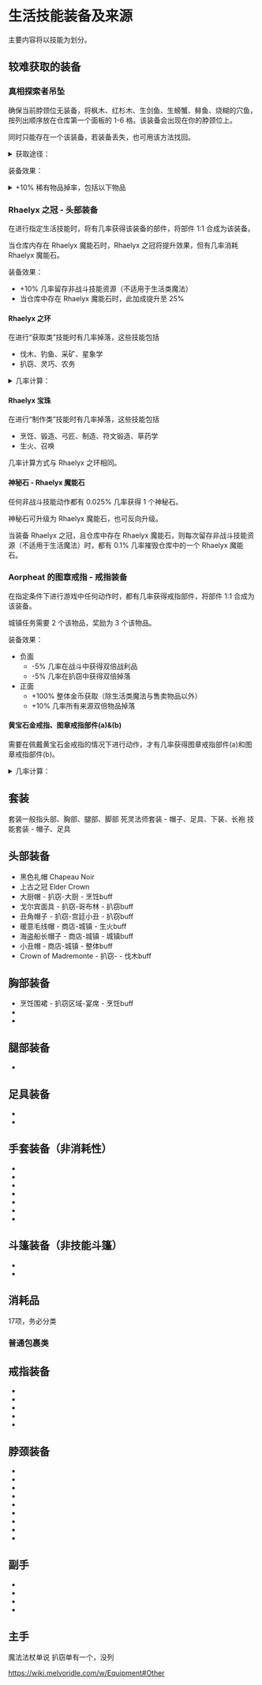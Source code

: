 # 生活技能装备及来源
主要内容将以技能为划分。

## 较难获取的装备
### 真相探索者吊坠
确保当前脖颈位无装备，将枫木、红杉木、生剑鱼、生螃蟹、鲱鱼、烧糊的穴鱼，按列出顺序放在仓库第一个面板的 1-6 格。该装备会出现在你的脖颈位上。

同时只能存在一个该装备，若装备丢失，也可用该方法找回。

<details>
<summary>获取途径：</summary>

* 枫木 - 伐木lv.45
    + 战斗区域-湿漉森林除水蛭外的敌人
    + 扒窃
        - 戈尔宾首领(lv.16)
        - 独眼巨人(lv.57)
        - 伐木工(lv.61)
    * 树种
* 红杉木 - 伐木lv.90
    + 扒窃
        - 伐木工(lv.61)
        - 树妖(lv.116)
    + 城镇任务
* 生剑鱼 - 钓鱼lv.50
    + 扒窃-渔夫(lv.54)
* 生螃蟹 - 钓鱼lv.60
    + 战斗区域-沙砾海岸-巨型螃蟹
    + 扒窃-渔夫(lv.54)
+ 鲱鱼 - 钓鱼lv.10 + 烹饪lv.10
    + 扒窃-大厨(lv.34)
    + 生鱼来源
        - 战斗区域-沙砾海岸-触手
        - 扒窃-戈尔宾村落(lv.8/lv.16) - 基础补给箱
        - 扒窃-码头工人(lv.45)
+ 烧糊的穴鱼
    + 战斗区域-沙砾海岸-触手
</details>


装备效果：
<details>
<summary>+10% 稀有物品掉率，包括以下物品</summary>

+ 伐木的鸟巢、渡鸦鸟巢
+ 采矿的宝石
+ 生火的焦炭、灰烬、慷慨的火焰之灵
+ 生火的星尘（仅魔法木）
+ 图章戒指部件(a) - 见下文
+ Rhaelyx 系列
    - Rhaelyx 之环
    - Rhaelyx 宝珠
    - 神秘石
+ 当前技能的精通代币
</details>

### Rhaelyx 之冠 - 头部装备
在进行指定生活技能时，将有几率获得该装备的部件，将部件 1:1 合成为该装备。

当仓库内存在 Rhaelyx 魔能石时，Rhaelyx 之冠将提升效果，但有几率消耗 Rhaelyx 魔能石。

装备效果：
* +10% 几率留存非战斗技能资源（不适用于生活类魔法）
* 当仓库中存在 Rhaelyx 魔能石时，此加成提升至 25%

#### Rhaelyx 之环
在进行“获取类”技能时有几率掉落，这些技能包括
* 伐木、钓鱼、采矿、星象学
* 扒窃、灵巧、农务

<details>
<summary>几率计算：</summary>

* 初始几率为 1/10百万
* 在任何技能中每有 1 个精通等级，几率 +1/2,500百万
+ 最高为 1/100千，需要共 24,750 精通等级
</details>

#### Rhaelyx 宝珠
在进行“制作类”技能时有几率掉落，这些技能包括
* 烹饪、锻造、弓匠、制造、符文锻造、草药学
* 生火、召唤

几率计算方式与 Rhaelyx 之环相同。

#### 神秘石 - Rhaelyx 魔能石
任何非战斗技能动作都有 0.025% 几率获得 1 个神秘石。

神秘石可升级为 Rhaelyx 魔能石，也可反向升级。

当装备 Rhaelyx 之冠，且仓库中存在 Rhaelyx 魔能石，则每次留存非战斗技能资源（不适用于生活魔法）时，都有 0.1% 几率摧毁仓库中的一个 Rhaelyx 魔能石。

### Aorpheat 的图章戒指 - 戒指装备
在指定条件下进行游戏中任何动作时，都有几率获得戒指部件，将部件 1:1 合成为该装备。

城镇任务需要 2 个该物品，奖励为 3 个该物品。

装备效果：
* 负面
    + -5% 几率在战斗中获得双倍战利品
    + -5% 几率在扒窃中获得双倍掉落
* 正面
    + +100% 整体金币获取（除生活类魔法与售卖物品以外）
    + +10% 几率所有来源双倍物品掉落

#### 黄宝石金戒指、图章戒指部件(a)&(b)
需要在佩戴黄宝石金戒指的情况下进行动作，才有几率获得图章戒指部件(a)和图章戒指部件(b)。

<details>
<summary>几率计算：</summary>

* 黄宝石金戒指获取几率与(a)、(b)相同
    * 黄宝石金戒指可在制造技能中制作
    * 必须佩戴黄宝石金戒指进行动作才能获得(a)、(b)
* (a)：几率为 x/16,500千
    + (a)的获取条件为进行生活类技能动作
    + x 为当前训练项目的里程碑
    + 里程碑即该项目在多少技能等级时解锁
* (b)：几率为 x/500千
    + (b)的获取条件为进行战斗动作
    + x 为当前攻击的敌人的战斗等级
</details>

## 套装
套装一般指头部、胸部、腿部、脚部
死灵法师套装 - 帽子、足具、下装、长袍
技能套装 - 帽子、足具

## 头部装备
* 黑色礼帽 Chapeau Noir
* 上古之冠 Elder Crown
* 大厨帽 - 扒窃-大厨 - 烹饪buff
* 戈尔宾面具 - 扒窃-哥布林 - 扒窃buff
* 丑角帽子 - 扒窃-宫廷小丑 - 扒窃buff
* 暖意毛线帽 - 商店-城镇 - 生火buff
* 海盗船长帽子 - 商店-城镇 - 城镇buff
* 小丑帽 - 商店-城镇 - 整体buff
* Crown of Madremonte - 扒窃- - 伐木buff

## 胸部装备
* 烹饪围裙 - 扒窃区域-宴席 - 烹饪buff
*
*

## 腿部装备
*

## 足具装备
*
*

## 手套装备（非消耗性）
* 
* 
*
*
*
*
*

## 斗篷装备（非技能斗篷）
*
*

## 消耗品
17项，务必分类
### 普通包裹类

###

## 戒指装备
*
*
*
*
*

## 脖颈装备
*
*
*
*
*
*
*
*
*

## 副手
*
*
*
*

## 主手
魔法法杖单说
扒窃单有一个，没列


https://wiki.melvoridle.com/w/Equipment#Other